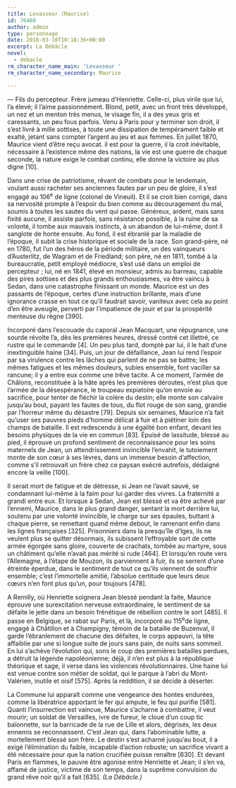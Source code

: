 ```yaml
---
title: Levasseur (Maurice)
id: 76469
author: admin
type: personnage
date: 2010-03-10T10:18:36+00:00
excerpt: La Débâcle
novel:
  - debacle
rm_character_name_main: 'Levasseur '
rm_character_name_secondary: Maurice

---
```

— Fils du percepteur. Frère jumeau d&rsquo;Henriette. Celle-ci, plus virile que lui, l&rsquo;a élevé; il l&rsquo;aime passionnément. Blond, petit, avec un front très développé, un nez et un menton très menus, le visage fin, il a des yeux gris et caressants, un peu fous parfois. Venu à Paris pour y terminer son droit, il s&rsquo;est livré à mille sottises, à toute une dissipation de tempérament faible et exalté, jetant sans compter l&rsquo;argent au jeu et aux femmes. En juillet 1870, Maurice vient d&rsquo;être reçu avocat. il est pour la guerre, il la croit inévitable, nécessaire à l&rsquo;existence même des nations, la vie est une guerre de chaque seconde, la nature exige le combat continu, elle donne la victoire au plus digne [10].

Dans une crise de patriotisme, rêvant de combats pour le lendemain, voulant aussi racheter ses anciennes fautes par un peu de gloire, il s&rsquo;est engagé au 106<sup>e</sup> de ligne (colonel de Vineuil). Et il se croit bien corrigé, dans sa nervosité prompte à l&rsquo;espoir du bien comme au découragement du mal, soumis à toutes les sautes du vent qui passe. Généreux, ardent, mais sans fixité aucune, il assiste parfois, sans résistance possible, à la ruine de sa volonté, il tombe aux mauvais instincts, à un abandon de lui-même, dont il sanglote de honte ensuite. Au fond, il est ébranlé par la maladie de l&rsquo;époque, il subit la crise historique et sociale de la race. Son grand-père, né en 1780, fut l&rsquo;un des héros de la période militaire, un des vainqueurs d&rsquo;Austerlitz, de Wagram et de Friedland; son père, né en 1811, tombé à la bureaucratie, petit employé médiocre, s&rsquo;est usé dans un emploi de percepteur ; lui, né en 1841, élevé en monsieur, admis au barreau, capable des pires sottises et des plus grands enthousiasmes, va être vaincu à Sedan, dans une catastrophe finissant un monde. Maurice est un des passants de l&rsquo;époque, certes d&rsquo;une instruction brillante, mais d&rsquo;une ignorance crasse en tout ce qu&rsquo;il faudrait savoir, vaniteux avec cela au point d&rsquo;en être aveugle, perverti par l&rsquo;impatience de jouir et par la prospérité menteuse du règne [390].

Incorporé dans l&rsquo;escouade du caporal Jean Macquart, une répugnance, une sourde révolte l&rsquo;a, dès les premières heures, dressé contré cet illettré, ce rustre qui le commande [4]. Un peu plus tard, dompté par lui, il le hait d&rsquo;une inextinguible haine [34]. Puis, un jour de défaillance, Jean lui rend l&rsquo;espoir par sa virulence contre les lâches qui parlent de ne pas se battre; les mêmes fatigues et les mêmes douleurs, subies ensemble, font vaciller sa rancune; il y a entre eux comme une trêve tacite. A ce moment, l&rsquo;armée de Châlons, reconstituée à la hâte après les premières déroutes, n&rsquo;est plus que l&rsquo;armée de la désespérance, le troupeau expiatoire qu&rsquo;on envoie au sacrifice, pour tenter de fléchir la colère du destin; elle monte son calvaire jusqu&rsquo;au bout, payant les fautes de tous, du flot rouge de son sang, grandie par l&rsquo;horreur même du désastre [79]. Depuis six semaines, Maurice n&rsquo;a fait qu&rsquo;user ses pauvres pieds d&rsquo;homme délicat à fuir et à piétiner loin des champs de bataille. Il est redescendu à une égalité bon enfant, devant les besoins physiques de la vie en commun [83]. Épuisé de lassitude, blessé au pied, il éprouve un profond sentiment de reconnaissance pour les soins maternels de Jean, un attendrissement invincible l&rsquo;envahit, le tutoiement monte de son cœur à ses lèvres, dans un immense besoin d&rsquo;affection, comme s&rsquo;il retrouvait un frère chez ce paysan exécré autrefois, dédaigné encore la veille [100].

Il serait mort de fatigue et de détresse, si Jean ne l&rsquo;avait sauvé, se condamnant lui-même à la faim pour lui garder des vivres. La fraternité a grandi entre eux. Et lorsque à Sedan, Jean est blessé et va être achevé par l&rsquo;ennemi, Maurice, dans le plus grand danger, sentant la mort derrière lui, soutenu par une volonté invincible, le charge sur ses épaules, buttant à chaque pierre, se remettant quand même debout, le ramenant enfin dans les lignes françaises [325]. Prisonniers dans la presqu&rsquo;île d&rsquo;Iges, ils ne veulent plus se quitter désormais, ils subissent l&rsquo;effroyable sort de cette armée égorgée sans gloire, couverte de crachats, tombée au martyre, sous un châtiment qu&rsquo;elle n&rsquo;avait pas mérité si rude [464]. Et lorsqu&rsquo;en route vers l&rsquo;Allemagne, à l&rsquo;étape de Mouzon, ils parviennent à fuir, ils se serrent d&rsquo;une étreinte éperdue, dans le sentiment de tout ce qu&rsquo;ils viennent de souffrir ensemble; c&rsquo;est l&rsquo;immortelle amitié, l&rsquo;absolue certitude que leurs deux cœurs n&rsquo;en font plus qu&rsquo;un, pour toujours [478].

A Remilly, où Henriette soignera Jean blessé pendant la faite, Maurice éprouve une surexcitation nerveuse extraordinaire, le sentiment de sa défaite le jette dans un besoin frénétique de rébellion contre le sort [485]. Il passe en Belgique, se rabat sur Paris, et là, incorporé au 115<sup>e</sup>de ligne, engagé à Châtillon et à Champigny, témoin de la bataille de Buzenval, il garde l&rsquo;ébranlement de chacune des défaites, le corps appauvri, la tête affaiblie par une si longue suite de jours sans pain, de nuits sans sommeil. En lui s&rsquo;achève l&rsquo;évolution qui, sons le coup des premières batailles perdues, a détruit la légende napoléonienne; déjà, il n&rsquo;en est plus à la république théorique et sage, il verse dans les violences révolutionnaires. Une haine lui est venue contre son métier de soldat, qui le parque à l&rsquo;abri du Mont-Valérien, inutile et oisif [575]. Après la reddition, il se décide à déserter.

La Commune lui apparaît comme une vengeance des hontes endurées, comme la libératrice apportant le fer qui ampute, le feu qui purifie [581]. Quanti l&rsquo;insurrection est vaincue, Maurice s&rsquo;acharne à combattre, il veut mourir; un soldat de Versailles, ivre de fureur, le cloue d&rsquo;un coup tic baïonnette, sur la barricade de la rue de Lille et alors, dégrisés, les deux ennemis se reconnaissent. C&rsquo;est Jean qui, dans l&rsquo;abominable lutte, a mortellement blessé son frère. Le destin s&rsquo;est acharné jusqu&rsquo;au bout, il a exigé l&rsquo;élimination du faible, incapable d&rsquo;action robuste; un sacrifice vivant a été nécessaire pour que la nation crucifiée puisse renaître [630]. Et devant Paris en flammes, le pauvre être agonise entre Henriette et Jean; il s&rsquo;en va, affamé de justice, victime de son temps, dans la suprême convulsion du grand rêve noir qu&rsquo;il a fait [635]. _(La Débâcle.)_